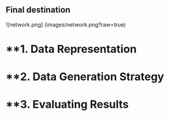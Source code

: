 ## Final destination

![network.png] (images/network.png?raw=true)

**1. Data Representation<br/>
==================== 
**2. Data Generation Strategy<br/>
====================
**3. Evaluating Results<br/>
==================== 

